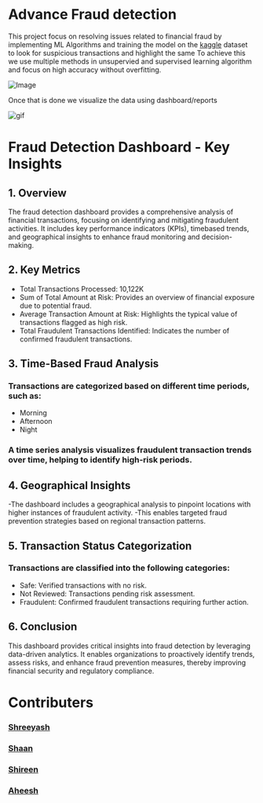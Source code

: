 # Advance Fraud detection 

This project focus on resolving issues related to financial fraud by implementing ML Algorithms and training the model on the [kaggle](https://www.kaggle.com/datasets/sriharshaeedala/financial-fraud-detection-dataset) dataset to look for suspicious transactions and highlight
the same To achieve this we use multiple methods in unsupervied and supervised learning algorithm and focus on high accuracy without overfitting. 

![Image](https://github.com/user-attachments/assets/4862c463-852b-4abf-94ec-e497d38defef)



Once that is done we visualize the data using dashboard/reports




![gif](https://github.com/shreeafk/Advance_FFD/blob/main/Advance_FFD/extras/Sequence%2001.gif)

# Fraud Detection Dashboard - Key Insights
## 1. Overview
The fraud detection dashboard provides a comprehensive analysis of financial transactions, focusing
on identifying and mitigating fraudulent activities. It includes key performance indicators (KPIs), timebased trends, and geographical insights to enhance fraud monitoring and decision-making.
## 2. Key Metrics
   - Total Transactions Processed: 10,122K
   - Sum of Total Amount at Risk: Provides an overview of financial exposure due to potential fraud.
   - Average Transaction Amount at Risk: Highlights the typical value of transactions flagged as high risk.
   - Total Fraudulent Transactions Identified: Indicates the number of confirmed fraudulent transactions.

## 3. Time-Based Fraud Analysis
 ###  Transactions are categorized based on different time periods, such as:
- Morning
- Afternoon
- Night
### A time series analysis visualizes fraudulent transaction trends over time, helping to identify high-risk periods.

## 4. Geographical Insights
-The dashboard includes a geographical analysis to pinpoint locations with higher instances of fraudulent activity.
-This enables targeted fraud prevention strategies based on regional transaction patterns.

## 5. Transaction Status Categorization

### Transactions are classified into the following categories:
- Safe: Verified transactions with no risk.
- Not Reviewed: Transactions pending risk assessment.
- Fraudulent: Confirmed fraudulent transactions requiring further action.

## 6. Conclusion
This dashboard provides critical insights into fraud detection by leveraging data-driven analytics. It
enables organizations to proactively identify trends, assess risks, and enhance fraud prevention
measures, thereby improving financial security and regulatory compliance.



# Contributers 
### [Shreeyash](https://www.linkedin.com/in/dataanalyst101/)
### [Shaan](https://www.linkedin.com/in/mohammed-shaan-a-r-6b1208201)
### [Shireen](https://www.linkedin.com/in/shireen-sadhik-287130271)
### [Aheesh](http://linkedin.com/in/k-aheesh-madhyastha-9856592aa)











